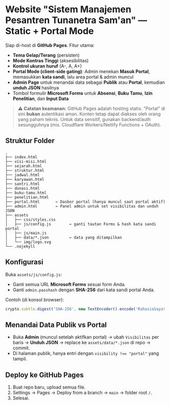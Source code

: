# Website "Sistem Manajemen Pesantren Tunanetra Sam'an" — Static + Portal Mode

Siap di-host di **GitHub Pages**. Fitur utama:
- **Tema Gelap/Terang** (persisten)
- **Mode Kontras Tinggi** (aksesibilitas)
- **Kontrol ukuran huruf** (A-, A, A+)
- **Portal Mode (client-side gating)**: Admin menekan **Masuk Portal**, memasukkan **kata sandi**, lalu area portal & admin muncul
- **Admin Page** untuk menandai data sebagai **Publik** atau **Portal**, kemudian **unduh JSON** hasilnya
- Tombol formulir **Microsoft Forms** untuk **Absensi**, **Buku Tamu**, **Izin Penelitian**, dan **Input Data**

> ⚠️ **Catatan keamanan:** GitHub Pages adalah hosting statis. "Portal" di sini **bukan** autentikasi aman. Konten tetap dapat diakses oleh orang yang paham teknis. Untuk data sensitif, gunakan backend/auth sesungguhnya (mis. Cloudflare Workers/Netlify Functions + OAuth).

## Struktur Folder
```
.
├── index.html
├── visi-misi.html
├── sejarah.html
├── struktur.html
├── jadwal.html
├── karyawan.html
├── santri.html
├── donasi.html
├── buku-tamu.html
├── penelitian.html
├── portal.html       ← Dasbor portal (hanya muncul saat portal aktif)
├── admin.html        ← Panel admin untuk set visibilitas dan unduh JSON
├── assets
│   ├── css/styles.css
│   ├── js/config.js        ← ganti tautan Forms & hash kata sandi portal
│   ├── js/main.js
│   ├── data/*.json         ← data yang ditampilkan
│   └── img/logo.svg
└── .nojekyll
```

## Konfigurasi
Buka `assets/js/config.js`:
- Ganti semua URL **Microsoft Forms** sesuai form Anda.
- Ganti `admin.passhash` dengan **SHA-256** dari kata sandi portal Anda.

Contoh (di konsol browser):
```js
crypto.subtle.digest('SHA-256', new TextEncoder().encode('RahasiaSaya!')).then(b=>Array.from(new Uint8Array(b)).map(x=>x.toString(16).padStart(2,'0')).join(''))
```

## Menandai Data Publik vs Portal
- Buka **Admin** (muncul setelah aktifkan portal) → ubah `Visibilitas` per baris → **Unduh JSON** → replace ke `assets/data/*.json` di repo → commit.
- Di halaman publik, hanya entri dengan `visibility !== "portal"` yang tampil.

## Deploy ke GitHub Pages
1. Buat repo baru, upload semua file.
2. Settings → Pages → Deploy from a branch → `main` → folder root `/`.
3. Selesai.
